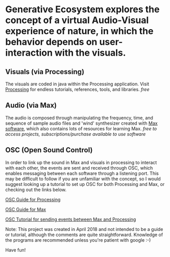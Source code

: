 # Generative Ecosystem explores the concept of a virtual Audio-Visual experience of nature, in which the behavior depends on user-interaction with the visuals.

## Visuals (via Processing)
The visuals are coded in java within the Processing application. Visit [Processing](https://processing.org/) for endless tutorials, references, tools, and libraries. 
*free*

## Audio (via Max)
The audio is composed through manipulating the frequency, time, and sequence of sample audio files and 'wind' synthesizer created with [Max software](https://cycling74.com/), which also contains lots of resources for learning Max.
*free to access projects, subscriptions/purchase available to use software*

## OSC (Open Sound Control)
In order to link up the sound in Max and visuals in processing to interact with each other, the events are sent and received through OSC, which enables messaging between each software through a listening port. This may be difficult to follow if you are unfamiliar with the concept, so I would suggest looking up a tutorial to set up OSC for both Processing and Max, or checking out the links below.

 [OSC Guide for Processing](https://artandtech.aalto.fi/?page_id=550)
 
 [OSC Guide for Max](https://write.flossmanuals.net/pure-data/osc/)
 
 [OSC Tutorial for sending events between Max and Processing](https://medium.com/bytes-of-bits/max-facts-using-osc-to-route-max-into-processing-7635b1dba154)

Note: This project was created in April 2018 and not intended to be a guide or tutorial, although the comments are quite straightforward. Knowledge of the programs are recommended unless you're patient with google :-)

Have fun!
